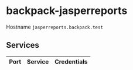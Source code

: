 # backpack-jasperreports

Hostname `jasperreports.backpack.test`

## Services

| Port | Service | Credentials
| ---: | :------ | :----------

